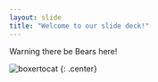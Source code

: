 ```yaml
---
layout: slide
title: "Welcome to our slide deck!"
---
```


Warning there be Bears here!

![boxertocat](https://octodex.github.com/images/bear-cavalry.png)
{: .center}
